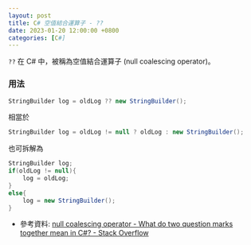 ```yaml
---
layout: post
title: C# 空值結合運算子 - ??
date: 2023-01-20 12:00:00 +0800
categories: [C#]
---
```


`??` 在 C# 中，被稱為空值結合運算子 (null coalescing operator)。

### 用法

``` cs
StringBuilder log = oldLog ?? new StringBuilder();
```

相當於

```cs
StringBuilder log = oldLog != null ? oldLog : new StringBuilder();
```

也可拆解為

```cs
StringBuilder log;
if(oldLog != null){
    log = oldLog;
}
else{
    log = new StringBuilder();
}
```

- 參考資料: [null coalescing operator - What do two question marks together mean in C#? - Stack Overflow](https://stackoverflow.com/questions/446835/what-do-two-question-marks-together-mean-in-c)